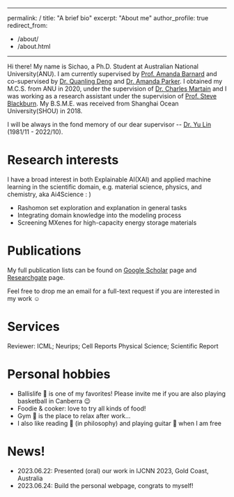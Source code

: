  ---
permalink: /
title: "A brief bio"
excerpt: "About me"
author_profile: true
redirect_from: 
  - /about/
  - /about.html
---

Hi there! My name is Sichao, a Ph.D. Student at Australian National University(ANU). I am currently supervised by [Prof. Amanda Barnard](https://en.wikipedia.org/wiki/Amanda_Barnard) and co-supervised by [Dr. Quanling Deng](https://quanlingdeng.github.io/) and [Dr. Amanda Parker](https://comp.anu.edu.au/people/amanda-parker/). I obtained my M.C.S. from ANU in 2020, under the supervision of [Dr. Charles Martain](https://charlesmartin.au/) and I was working as a research assistant under the supervision of [Prof. Steve Blackburn](https://users.cecs.anu.edu.au/~steveb/). My B.S.M.E. was received from Shanghai Ocean University(SHOU) in 2018. 

I will be always in the fond memory of our dear supervisor -- [Dr. Yu Lin](https://www.forevermissed.com/yulin/about) (1981/11 - 2022/10).

Research interests
======
I have a broad interest in both Explainable AI(XAI) and applied machine learning in the scientific domain, e.g. material science, physics, and chemistry, aka Ai4Science : )
- Rashomon set exploration and explanation in general tasks
- Integrating domain knowledge into the modeling process
- Screening MXenes for high-capacity energy storage materials

Publications
====
My full publication lists can be found on [Google Scholar](https://scholar.google.com/citations?user=ylZQz2sAAAAJ&hl=en) page and [Researchgate](https://www.researchgate.net/profile/Sichao-Li-6) page.

Feel free to drop me an email for a full-text request if you are interested in my work :relaxed:

Services
====
Reviewer: ICML; Neurips; Cell Reports Physical Science; Scientific Report

Personal hobbies
======
- Ballislife :basketball: is one of my favorites! Please invite me if you are also playing basketball in Canberra :wink:
- Foodie & cooker: love to try all kinds of food!  
- Gym :runner: is the place to relax after work...
- I also like reading :book: (in philosophy) and playing guitar :guitar: when I am free

News!
======
- 2023.06.22: Presented (oral) our work in IJCNN 2023, Gold Coast, Australia
- 2023.06.24: Build the personal webpage, congrats to myself!


